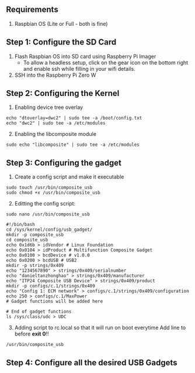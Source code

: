 ## Requirements
1. Raspbian OS (Lite or Full - both is fine)

## Step 1: Configure the SD Card 
1. Flash Raspbian OS into SD card using Raspberry Pi Imager
   - To allow a headless setup, click on the gear icon on the bottom right and enable ssh while filling in your wifi details.
2. SSH into the Raspberry Pi Zero W

## Step 2: Configuring the Kernel 
1. Enabling device tree overlay
```
echo "dtoverlay=dwc2" | sudo tee -a /boot/config.txt
echo "dwc2" | sudo tee -a /etc/modules
```
2. Enabling the libcomposite module
```
sudo echo "libcomposite" | sudo tee -a /etc/modules
```
## Step 3: Configuring the gadget
1. Create a config script and make it executable
```
sudo touch /usr/bin/composite_usb
sudo chmod +x /usr/bin/composite_usb
```
2. Editting the config script:
```
sudo nano /usr/bin/composite_usb

#!/bin/bash
cd /sys/kernel/config/usb_gadget/
mkdir -p composite_usb
cd composite_usb
echo 0x1d6b > idVendor # Linux Foundation
echo 0x0104 > idProduct # Multifunction Composite Gadget
echo 0x0100 > bcdDevice # v1.0.0
echo 0x0200 > bcdUSB # USB2
mkdir -p strings/0x409
echo "1234567890" > strings/0x409/serialnumber
echo "danieltanzhonghao" > strings/0x409/manufacturer
echo "ITP24 Composite USB Device" > strings/0x409/product
mkdir -p configs/c.1/strings/0x409
echo "Config 1: ECM network" > configs/c.1/strings/0x409/configuration
echo 250 > configs/c.1/MaxPower
# Gadget functions will be added here

# End of gadget functions
ls /sys/class/udc > UDC
```
3. Adding script to rc.local so that it will run on boot everytime
Add line to before **exit 0**!!
```
/usr/bin/composite_usb
```
## Step 4: Configure all the desired USB Gadgets 
